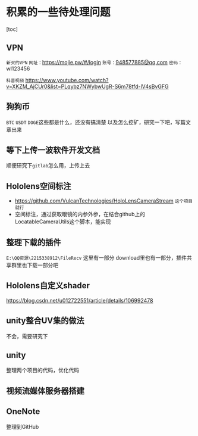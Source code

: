 # 积累的一些待处理问题

[toc]

## VPN

`新买的VPN`
`网址：`https://mojie.pw/#/login
`账号：`948577885@qq.com
`密码：`wl123456

`科普视频` https://www.youtube.com/watch?v=XKZM_AjCUr0&list=PLqybz7NWybwUgR-S6m78tfd-lV4sBvGFG

## 狗狗币

`BTC` `USDT` `DOGE`这些都是什么，还没有搞清楚
以及怎么挖矿，研究一下吧，写篇文章出来

## 等下上传一波软件开发文档

顺便研究下`gitlab`怎么用，上传上去

## Hololens空间标注

- https://github.com/VulcanTechnologies/HoloLensCameraStream `这个项目就行`
- 空间标注，通过获取眼镜的内参外参，在结合github上的LocatableCameraUtils这个脚本，能实现

## 整理下载的插件

`E:\QQ资源\2215338912\FileRecv` 这里有一部分
download里也有一部分，插件共享群里也下载一部分吧

## Hololens自定义shader

https://blog.csdn.net/u012722551/article/details/106992478

## unity整合UV集的做法

不会，需要研究下

## unity

整理两个项目的代码，优化代码

## 视频流媒体服务器搭建

## OneNote

整理到GitHub

